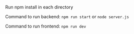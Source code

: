 Run npm install in each directory 

Command to run backend:
`npm run start`
or
`node server.js`

Command to run frontend:
`npm run dev`